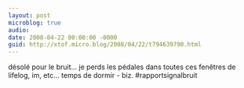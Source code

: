 ```yaml
---
layout: post
microblog: true
audio: 
date: 2008-04-22 00:00:00 -0000
guid: http://xtof.micro.blog/2008/04/22/t794639790.html
---
```

désolé pour le bruit... je perds les pédales dans toutes ces fenêtres de lifelog, im, etc... temps de dormir - biz. #rapportsignalbruit
